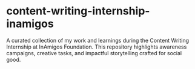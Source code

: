 # content-writing-internship-inamigos
A curated collection of my work and learnings during the Content Writing Internship at InAmigos Foundation. This repository highlights awareness campaigns, creative tasks, and impactful storytelling crafted for social good.
